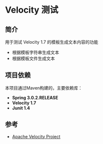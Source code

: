 # Velocity 测试

## 简介 

用于测试 Velocity 1.7 的模板生成文本内容的功能

- 根据模板字符串生成文本
- 根据模板文件生成文本

## 项目依赖

本项目通过Maven构建的，主要依赖库：

- **Spring 3.0.2.RELEASE**
- **Velocity 1.7**
- **Junit 1.4**


## 参考

- [Apache Velocity Project][1]

[1]: https://velocity.apache.org/
